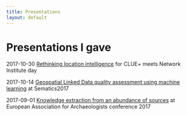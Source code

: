 ```yaml
---
title: Presentations
layout: default
---
```


# Presentations I gave

2017-10-30 [Rethinking location intelligence](https://docs.google.com/presentation/d/12UiZT7cCByuDkg4s2uPutwfbVI6Z9-uyAR5-y835yhM/edit?usp=sharing) for CLUE+ meets Network Institute day

2017-10-14 [Geospatial Linked Data quality assessment using machine learning](https://docs.google.com/presentation/d/1hAekTh6hiGaXx0B--O7msm9vQ9veQrzFll7dU8au8WM/edit?usp=sharing) at Sematics2017

2017-09-01 [Knowledge extraction from an abundance of sources](https://docs.google.com/presentation/d/13q3NQ-J6CcEYzuT9jyspjYqksMqw7ZEJDAMttBSttBs/edit?usp=sharing) at European Association for Archaeologists conference 2017

